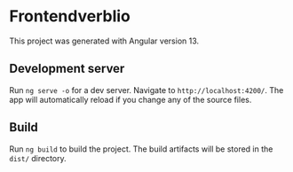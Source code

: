 # Frontendverblio

This project was generated with Angular version 13.

## Development server

Run `ng serve -o` for a dev server. Navigate to `http://localhost:4200/`. The app will automatically reload if you change any of the source files.

## Build

Run `ng build` to build the project. The build artifacts will be stored in the `dist/` directory.
